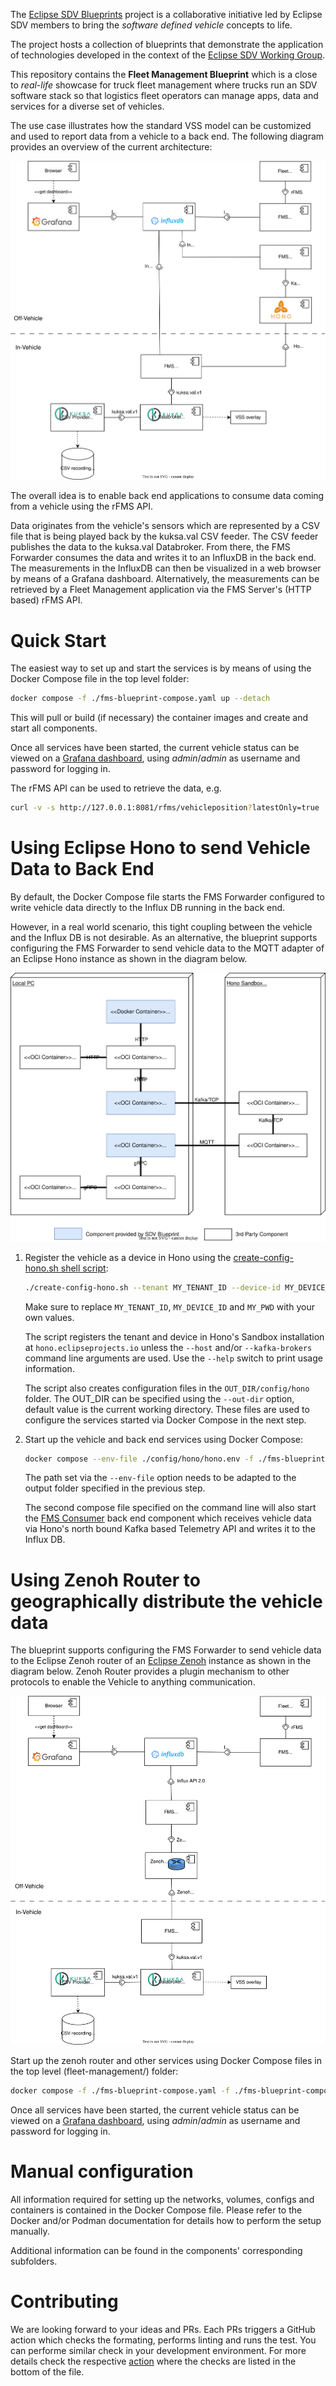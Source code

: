 <!--
SPDX-FileCopyrightText: 2023 Contributors to the Eclipse Foundation

See the NOTICE file(s) distributed with this work for additional
information regarding copyright ownership.

Licensed under the Apache License, Version 2.0 (the "License");
you may not use this file except in compliance with the License.
You may obtain a copy of the License at

     http://www.apache.org/licenses/LICENSE-2.0

Unless required by applicable law or agreed to in writing, software
distributed under the License is distributed on an "AS IS" BASIS,
WITHOUT WARRANTIES OR CONDITIONS OF ANY KIND, either express or implied.
See the License for the specific language governing permissions and
limitations under the License.

SPDX-License-Identifier: Apache-2.0
-->
The [Eclipse SDV Blueprints](https://github.com/eclipse-sdv-blueprints) project is a collaborative initiative
led by Eclipse SDV members to bring the *software defined vehicle* concepts to life.

The project hosts a collection of blueprints that demonstrate the application of technologies developed in
the context of the [Eclipse SDV Working Group](https://sdv.eclipse.org).

This repository contains the **Fleet Management Blueprint** which is a close to *real-life* showcase
for truck fleet management where trucks run an SDV software stack so that logistics fleet operators can
manage apps, data and services for a diverse set of vehicles.

The use case illustrates how the standard VSS model can be customized and used to report data from a vehicle
to a back end. The following diagram provides an overview of the current architecture:

<img src="img/architecture.drawio.svg">

The overall idea is to enable back end applications to consume data coming from a vehicle using the rFMS API.

Data originates from the vehicle's sensors which are represented by a CSV file that is being played back by the
kuksa.val CSV feeder. The CSV feeder publishes the data to the kuksa.val Databroker. From there, the FMS Forwarder
consumes the data and writes it to an InfluxDB in the back end. The measurements in the InfluxDB can then be
visualized in a web browser by means of a Grafana dashboard. Alternatively, the measurements can be retrieved by
a Fleet Management application via the FMS Server's (HTTP based) rFMS API.

# Quick Start

The easiest way to set up and start the services is by means of using the Docker Compose file in the top level folder:

```sh
docker compose -f ./fms-blueprint-compose.yaml up --detach
```

This will pull or build (if necessary) the container images and create and start all components.

Once all services have been started, the current vehicle status can be viewed on a [Grafana dashboard](http://127.0.0.1:3000),
using *admin*/*admin* as username and password for logging in.


The rFMS API can be used to retrieve the data, e.g.

```sh
curl -v -s http://127.0.0.1:8081/rfms/vehicleposition?latestOnly=true | jq
```

# Using Eclipse Hono to send Vehicle Data to Back End

By default, the Docker Compose file starts the FMS Forwarder configured to write vehicle data directly to the
Influx DB running in the back end.

However, in a real world scenario, this tight coupling between the vehicle and the Influx DB is not desirable.
As an alternative, the blueprint supports configuring the FMS Forwarder to send vehicle data to the MQTT adapter
of an Eclipse Hono instance as shown in the diagram below.

<img src="img/architecture-hono.drawio.svg">

1. Register the vehicle as a device in Hono using the [create-config-hono.sh shell script](./create-config-hono.sh):

   ```sh
   ./create-config-hono.sh --tenant MY_TENANT_ID --device-id MY_DEVICE_ID --device-pwd MY_PWD --provision
   ```

   Make sure to replace `MY_TENANT_ID`, `MY_DEVICE_ID` and `MY_PWD` with your own values.

   The script registers the tenant and device in Hono's Sandbox installation at `hono.eclipseprojects.io` unless the
   `--host` and/or `--kafka-brokers` command line arguments are used. Use the `--help` switch to print usage information.

   The script also creates configuration files in the `OUT_DIR/config/hono` folder. The OUT_DIR can be specified using
   the `--out-dir` option, default value is the current working directory. These files are used to configure the services
   started via Docker Compose in the next step.

2. Start up the vehicle and back end services using Docker Compose:

   ```sh
   docker compose --env-file ./config/hono/hono.env -f ./fms-blueprint-compose.yaml -f ./fms-blueprint-compose-hono.yaml up --detach
   ```

   The path set via the `--env-file` option needs to be adapted to the output folder specified in the previous step.

   The second compose file specified on the command line will also start the [FMS Consumer](./components/fms-consumer)
   back end component which receives vehicle data via Hono's north bound Kafka based Telemetry API and writes it to the
   Influx DB.
   
# Using Zenoh Router to geographically distribute the vehicle data

The blueprint supports configuring the FMS Forwarder to send vehicle data to the Eclipse Zenoh router of an [Eclipse Zenoh](https://zenoh.io/) instance as shown in the diagram below.
Zenoh Router provides a plugin mechanism to other protocols to enable the Vehicle to anything communication.

<img src="img/architecture-zenoh.drawio.svg">

Start up the zenoh router and other services using Docker Compose files in the top level (fleet-management/) folder:

```sh
docker compose -f ./fms-blueprint-compose.yaml -f ./fms-blueprint-compose-zenoh.yaml up --detach
```

Once all services have been started, the current vehicle status can be viewed on a [Grafana dashboard](http://127.0.0.1:3000),
using *admin*/*admin* as username and password for logging in.

# Manual configuration

All information required for setting up the networks, volumes, configs and containers is contained in the
Docker Compose file. Please refer to the Docker and/or Podman documentation for details how to perform the
setup manually.

Additional information can be found in the components' corresponding subfolders.

# Contributing

We are looking forward to your ideas and PRs. Each PRs triggers a GitHub action which checks the formating, performs linting and runs the test. You can performe similar check in your development environment. For more details check the respective [action](.github/workflows/lint_source_code.yaml) where the checks are listed in the bottom of the file.


